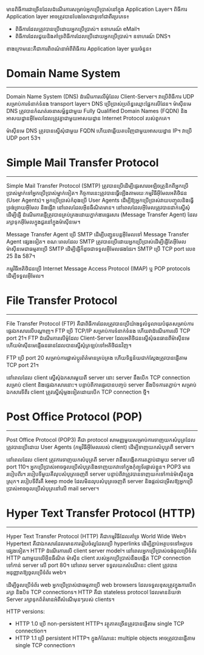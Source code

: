 មានពិធីការជាច្រើនដែលដំណើរការសម្រាប់អ្នកប្រើប្រាស់នៅក្នុង Application Layer។ ពិធីការ Application layer អាចត្រូវបានបែងចែកជាទូទៅជាពីរប្រភេទ៖

- ពិធីការដែលត្រូវបានប្រើដោយអ្នកប្រើប្រាស់។ ឧទាហរណ៍ eMail។
- ពិធីការដែលជួយនិងគាំទ្រពិធីការដែលប្រើដោយអ្នកប្រើប្រាស់។ ឧទាហរណ៍ DNS។

ខាងក្រោមនេះគឺជាការពិពណ៌នាអំពីពិធីការ Application layer មួយចំនួន៖

# Domain Name System
---
Domain Name System (DNS) ដំណើរការលើម៉ូដែល Client-Server។ វាប្រើពិធីការ UDP សម្រាប់ការទំនាក់ទំនង transport layer។ DNS ប្រើប្រាស់ប្រព័ន្ធឈ្មោះផ្អែកលើដែន។ ម៉ាស៊ីនមេ DNS ត្រូវបានកំណត់រចនាសម្ព័ន្ធជាមួយ Fully Qualified Domain Names (FQDN) និងអាសយដ្ឋានអ៊ីមែលដែលត្រូវគ្នាជាមួយអាសយដ្ឋាន Internet Protocol របស់ពួកគេ។

ម៉ាស៊ីនមេ DNS ត្រូវបានស្នើសុំជាមួយ FQDN ហើយវាឆ្លើយតបវិញជាមួយអាសយដ្ឋាន IP។ វាប្រើ UDP port 53។

# Simple Mail Transfer Protocol
---
Simple Mail Transfer Protocol (SMTP) ត្រូវបានប្រើដើម្បីផ្ទេរសារអេឡិចត្រូនិកពីអ្នកប្រើប្រាស់ម្នាក់ទៅអ្នកប្រើប្រាស់ម្នាក់ទៀត។ កិច្ចការនេះត្រូវបានធ្វើឡើងតាមរយៈកម្មវិធីអ៊ីមែលអតិថិជន (User Agents)។ អ្នកប្រើប្រាស់កំពុងប្រើ User Agents ដើម្បីឱ្យអ្នកប្រើប្រាស់វាយបញ្ចូលនិងធ្វើទ្រង់ទ្រាយអ៊ីមែល និងផ្ញើវា នៅពេលដែលអ៊ីនធឺណិតមាន។ នៅពេលដែលអ៊ីមែលត្រូវបានដាក់ស្នើសុំដើម្បីផ្ញើ ដំណើរការផ្ញើត្រូវបានគ្រប់គ្រងដោយភ្នាក់ងារផ្ទេរសារ (Message Transfer Agent) ដែលរក្សាទុកអ៊ីមែលក្នុងជួរនៅក្នុងម៉ាស៊ីនមេ។

Message Transfer Agent ប្រើ SMTP ដើម្បីបញ្ជូនបន្តអ៊ីមែលទៅ Message Transfer Agent ផ្សេងទៀត។ ខណៈពេលដែល SMTP ត្រូវបានប្រើដោយអ្នកប្រើប្រាស់ដើម្បីផ្ញើតែអ៊ីមែល ម៉ាស៊ីនមេជាធម្មតាប្រើ SMTP ដើម្បីផ្ញើក៏ដូចជាទទួលអ៊ីមែលផងដែរ។ SMTP ប្រើ TCP port លេខ 25 និង 587។

កម្មវិធីអតិថិជនប្រើ Internet Message Access Protocol (IMAP) ឬ POP protocols ដើម្បីទទួលអ៊ីមែល។

# File Transfer Protocol
---
File Transfer Protocol (FTP) គឺជាពិធីការដែលត្រូវបានប្រើយ៉ាងទូលំទូលាយបំផុតសម្រាប់ការផ្ទេរឯកសារលើបណ្តាញ។ FTP ប្រើ TCP/IP សម្រាប់ការទំនាក់ទំនង ហើយវាដំណើរការលើ TCP port 21។ FTP ដំណើរការលើម៉ូដែល Client-Server ដែលអតិថិជនស្នើសុំធនធានពីម៉ាស៊ីនមេ ហើយម៉ាស៊ីនមេផ្ញើធនធានដែលបានស្នើសុំត្រឡប់ទៅអតិថិជនវិញ។

FTP ប្រើ port 20 សម្រាប់ការផ្លាស់ប្តូរព័ត៌មានគ្រប់គ្រង ហើយទិន្នន័យជាក់ស្តែងត្រូវបានផ្ញើតាម TCP port 21។

នៅពេលដែល client ស្នើសុំឯកសារមួយពី server នោះ server នឹងបើក TCP connection សម្រាប់ client និងផ្ទេរឯកសារនោះ។ បន្ទាប់ពីការផ្ទេរបានបញ្ចប់ server នឹងបិទការតភ្ជាប់។ សម្រាប់ឯកសារទីពីរ client ត្រូវស្នើសុំម្តងទៀតដោយបើក TCP connection ថ្មី។

# Post Office Protocol (POP)
---
Post Office Protocol (POP3) គឺជា protocol សាមញ្ញមួយសម្រាប់ការទាញយកសំបុត្រដែលត្រូវបានប្រើដោយ User Agents (កម្មវិធីអ៊ីមែលរបស់ client) ដើម្បីទាញយកសំបុត្រពី server។

នៅពេលដែល client ត្រូវការទាញយកសំបុត្រពី server វានឹងបង្កើតការតភ្ជាប់ជាមួយ server លើ port 110។ អ្នកប្រើប្រាស់អាចចូលប្រើសំបុត្រនិងទាញយកវាទៅក្នុងកុំព្យូទ័រផ្ទាល់ខ្លួន។ POP3 មានរបៀបពីរ។ របៀបទីមួយគឺលុបសំបុត្រចេញពី server បន្ទាប់ពីវាត្រូវបានទាញយកទៅកាន់ម៉ាស៊ីនក្នុងស្រុក។ របៀបទីពីរគឺ keep mode ដែលមិនលុបសំបុត្រចេញពី server និងផ្តល់ជម្រើសឱ្យអ្នកប្រើប្រាស់អាចចូលប្រើសំបុត្រនៅលើ mail server។

# Hyper Text Transfer Protocol (HTTP)
---
Hyper Text Transfer Protocol (HTTP) គឺជាកម្មវិធីដែលគាំទ្រ World Wide Web។ Hypertext គឺជាឯកសារដែលមានការរៀបចំល្អដែលប្រើ hyperlinks ដើម្បីភ្ជាប់អត្ថបទទៅអត្ថបទផ្សេងទៀត។ HTTP ដំណើរការលើ client server model។ នៅពេលអ្នកប្រើប្រាស់ចង់ចូលប្រើទំព័រ HTTP ណាមួយលើអ៊ីនធឺណិត ម៉ាស៊ីន client របស់អ្នកប្រើប្រាស់នឹងបង្កើត TCP connection ទៅកាន់ server លើ port 80។ នៅពេល server ទទួលយកសំណើនេះ client ត្រូវបានអនុញ្ញាតឱ្យចូលប្រើទំព័រ web។

ដើម្បីចូលប្រើទំព័រ web អ្នកប្រើប្រាស់ជាធម្មតាប្រើ web browsers ដែលទទួលខុសត្រូវក្នុងការបើក រក្សា និងបិទ TCP connections។ HTTP គឺជា stateless protocol ដែលមានន័យថា Server រក្សាទុកព័ត៌មានអំពីសំណើមុនៗរបស់ clients។

HTTP versions:
- HTTP 1.0 ប្រើ non-persistent HTTP។ វត្ថុភាគច្រើនត្រូវបានផ្ញើតាម single TCP connection។
- HTTP 1.1 ប្រើ persistent HTTP។ ក្នុងកំណែនេះ multiple objects អាចត្រូវបានផ្ញើតាម single TCP connection។
